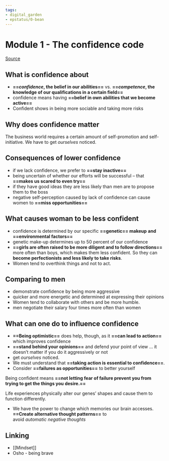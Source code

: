 ```yaml
---
tags: 
- digital_garden
- epstatus/0-bean
---
```

# Module 1 - The confidence code
[Source](https://www.blinkist.com/en/nc/reader/the-confidence-code-en)

## What is confidence about
* **==_confidence_, the belief in our abilities==** vs. **==_competence_, the knowledge of our qualifications in a certain field==**
* confidence means having **==belief in own abilities that we become active==**
* Confident shows in being more sociable and taking more risks

## Why does confidence matter
The business world requires a certain amount of self-promotion and self-initiative. We have to get _ourselves_ noticed.

## Consequences of lower confidence
* if we lack confidence, we prefer to **==stay inactive==**
* being uncertain of whether our efforts will be successful – that **==makes us scared to even try==**
* if they have good ideas they are less likely than men are to propose them to the boss
* negative self-perception caused by lack of confidence can cause women to **==miss opportunities==**


## What causes woman to be less confident
* confidence is determined by our specific **==genetic== makeup** **and ==environmental factors==**
* genetic make-up determines up to 50 percent of our confidence
* **==girls are often raised to be more diligent and to follow directions==** more often than boys, which makes them less confident. So they can **become perfectionists and less likely to take risks**.
* Women tend to overthink things and not to act.

## Comparing to men
* demonstrate confidence by being more aggressive
* quicker and more energetic and determined at expressing their opinions
* Women tend to collaborate with others and be more humble.
* men negotiate their salary four times more often than women

## What can one do to influence confidence
* **==Being optimistic==** does help, though, as it **==can lead to action==** which improves confidence
* **==stand behind your opinions==** and defend your point of view ... it doesn’t matter if you do it aggressively or not
* get _ourselves_ noticed.
* We must understand that **==taking action is essential to confidence==**.
* Consider **==failures as opportunities==** to better yourself

Being confident means **==not letting fear of failure prevent you from trying to get the things you desire.==** 

Life experiences physically alter our genes’ shapes and cause them to function differently.
+ We have the power to change which memories our brain accesses. **==Create alternative thought patterns==** to avoid _automatic_ _negative_ _thoughts_

## Linking
* [[Mindset]]
* Osho - being brave



